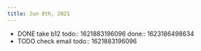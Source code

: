 ```yaml
---
title: Jun 8th, 2021
---
```


- DONE take b12
  todo:: 1621883196096
  done:: 1623186498634
- TODO check email
  todo:: 1621883196096